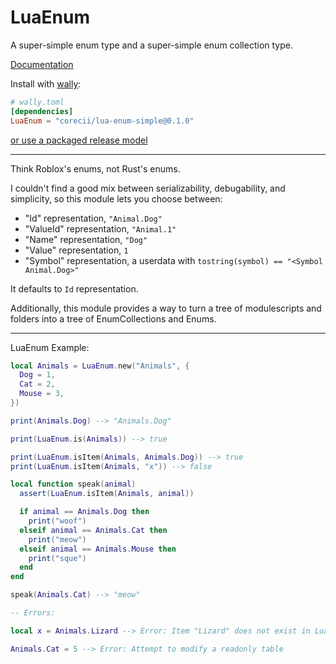 # LuaEnum

A super-simple enum type and a super-simple enum collection type.

[Documentation](https://corecii.github.io/LuaEnum/)

Install with [wally](https://wally.run):
```toml
# wally.toml
[dependencies]
LuaEnum = "corecii/lua-enum-simple@0.1.0"
```

[or use a packaged release model](https://github.com/Corecii/lua-enum-simple/releases/latest)

---

Think Roblox's enums, not Rust's enums.

I couldn't find a good mix between serializability, debugability, and simplicity, so this module lets you choose between:
* "Id" representation, `"Animal.Dog"`
* "ValueId" representation, `"Animal.1"`
* "Name" representation, `"Dog"`
* "Value" representation, `1`
* "Symbol" representation, a userdata with `tostring(symbol) == "<Symbol Animal.Dog>"`

It defaults to `Id` representation.

Additionally, this module provides a way to turn a tree of modulescripts and folders into a tree of EnumCollections and Enums.

---

LuaEnum Example:
```lua
local Animals = LuaEnum.new("Animals", {
  Dog = 1,
  Cat = 2,
  Mouse = 3,
})

print(Animals.Dog) --> "Animals.Dog"

print(LuaEnum.is(Animals)) --> true

print(LuaEnum.isItem(Animals, Animals.Dog)) --> true
print(LuaEnum.isItem(Animals, "x")) --> false

local function speak(animal)
  assert(LuaEnum.isItem(Animals, animal))

  if animal == Animals.Dog then
    print("woof")
  elseif animal == Animals.Cat then
    print("meow")
  elseif animal == Animals.Mouse then
    print("sque")
  end
end

speak(Animals.Cat) --> "meow"

-- Errors:

local x = Animals.Lizard --> Error: Item "Lizard" does not exist in LuaEnum Animals

Animals.Cat = 5 --> Error: Attempt to modify a readonly table
```